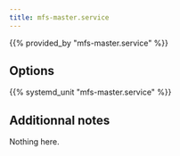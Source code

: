 ```yaml
---
title: mfs-master.service
---
```


{{% provided_by "mfs-master.service" %}}

## Options

{{% systemd_unit "mfs-master.service" %}}

## Additionnal notes

Nothing here.